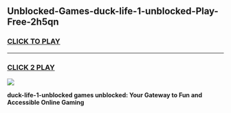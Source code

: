 
## Unblocked-Games-duck-life-1-unblocked-Play-Free-2h5qn
<h3>
<a href="https://premium76.site?title=duck-life-1-unblocked&ref=23A">CLICK TO PLAY</a></h3>
<hr>

<h3>
<a href="https://premium76.site?title=duck-life-1-unblocked&ref=23A">CLICK 2 PLAY</a>
  
</h3>

<a href="https://premium76.site?title=duck-life-1-unblocked&ref=23A"><img src="https://clearcache.store/games.png"></a>


**duck-life-1-unblocked games unblocked: Your Gateway to Fun and Accessible Online Gaming**
